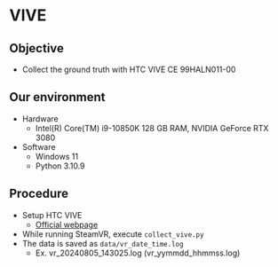 # VIVE

## Objective
+ Collect the ground truth with HTC VIVE CE 99HALN011-00

## Our environment
+ Hardware
    + Intel(R) Core(TM) i9-10850K 128 GB RAM, NVIDIA GeForce RTX 3080
+ Software
    + Windows 11
    + Python 3.10.9

## Procedure
+ Setup HTC VIVE
    + [Official webpage](https://www.vive.com/au/support/vive/category_howto/setting-up-for-the-first-time.html)
+ While running SteamVR, execute `collect_vive.py`
+ The data is saved as `data/vr_date_time.log`
    + Ex. vr_20240805_143025.log (vr_yymmdd_hhmmss.log)
